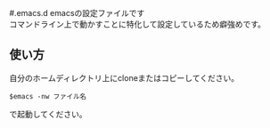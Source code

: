#.emacs.d
emacsの設定ファイルです  
コマンドライン上で動かすことに特化して設定しているため癖強めです。  
## 使い方
自分のホームディレクトリ上にcloneまたはコピーしてください。  
~~~
$emacs -nw ファイル名
~~~
で起動してください。
